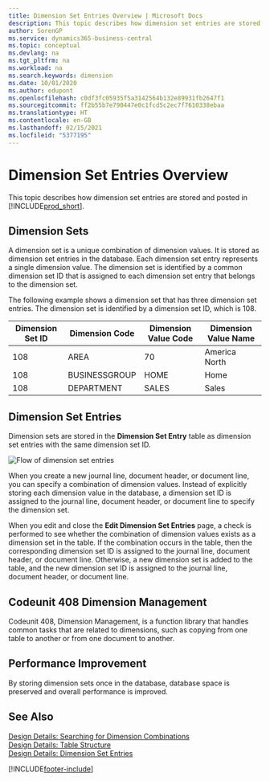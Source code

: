 ```yaml
---
title: Dimension Set Entries Overview | Microsoft Docs
description: This topic describes how dimension set entries are stored and posted in Dynamcis 365.
author: SorenGP
ms.service: dynamics365-business-central
ms.topic: conceptual
ms.devlang: na
ms.tgt_pltfrm: na
ms.workload: na
ms.search.keywords: dimension
ms.date: 10/01/2020
ms.author: edupont
ms.openlocfilehash: c0df3fc05935f5a3142564b132e89931fb2647f1
ms.sourcegitcommit: ff2b55b7e790447e0c1fcd5c2ec7f7610338ebaa
ms.translationtype: HT
ms.contentlocale: en-GB
ms.lasthandoff: 02/15/2021
ms.locfileid: "5377195"
---
```

# <a name="dimension-set-entries-overview"></a>Dimension Set Entries Overview
This topic describes how dimension set entries are stored and posted in [!INCLUDE[prod_short](includes/prod_short.md)].  

## <a name="dimension-sets"></a>Dimension Sets  
A dimension set is a unique combination of dimension values. It is stored as dimension set entries in the database. Each dimension set entry represents a single dimension value. The dimension set is identified by a common dimension set ID that is assigned to each dimension set entry that belongs to the dimension set.  

The following example shows a dimension set that has three dimension set entries. The dimension set is identified by a dimension set ID, which is 108.  

|Dimension Set ID|Dimension Code|Dimension Value Code|Dimension Value Name|  
|----------------------|--------------------|--------------------------|--------------------------|  
|108|AREA|70|America North|  
|108|BUSINESSGROUP|HOME|Home|  
|108|DEPARTMENT|SALES|Sales|  

## <a name="dimension-set-entries"></a>Dimension Set Entries  
Dimension sets are stored in the **Dimension Set Entry** table as dimension set entries with the same dimension set ID.  

![Flow of dimension set entries](media/dimensionentrynav7.png "Flow of dimension set entries")  

When you create a new journal line, document header, or document line, you can specify a combination of dimension values. Instead of explicitly storing each dimension value in the database, a dimension set ID is assigned to the journal line, document header, or document line to specify the dimension set.  

When you edit and close the **Edit Dimension Set Entries** page, a check is performed to see whether the combination of dimension values exists as a dimension set in the table. If the combination occurs in the table, then the corresponding dimension set ID is assigned to the journal line, document header, or document line. Otherwise, a new dimension set is added to the table, and the new dimension set ID is assigned to the journal line, document header, or document line.

## <a name="codeunit-408-dimension-management"></a>Codeunit 408 Dimension Management
Codeunit 408, Dimension Management, is a function library that handles common tasks that are related to dimensions, such as copying from one table to another or from one document to another.

## <a name="performance-improvement"></a>Performance Improvement  
By storing dimension sets once in the database, database space is preserved and overall performance is improved.  

## <a name="see-also"></a>See Also  
[Design Details: Searching for Dimension Combinations](design-details-searching-for-dimension-combinations.md)   
[Design Details: Table Structure](design-details-table-structure.md)   
[Design Details: Dimension Set Entries](design-details-dimension-set-entries.md)   


[!INCLUDE[footer-include](includes/footer-banner.md)]